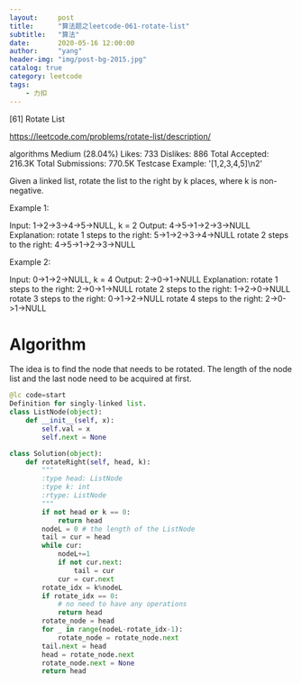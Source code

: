 ```yaml
---
layout:     post
title:      "算法题之leetcode-061-rotate-list"
subtitle:   "算法"
date:       2020-05-16 12:00:00
author:     "yang"
header-img: "img/post-bg-2015.jpg"
catalog: true
category: leetcode
tags:
    - 力扣
---
```



[61] Rotate List

https://leetcode.com/problems/rotate-list/description/

algorithms
Medium (28.04%)
Likes:    733
Dislikes: 886
Total Accepted:    216.3K
Total Submissions: 770.5K
Testcase Example:  '[1,2,3,4,5]\n2'

Given a linked list, rotate the list to the right by k places, where k is
non-negative.

Example 1:


Input: 1->2->3->4->5->NULL, k = 2
Output: 4->5->1->2->3->NULL
Explanation:
rotate 1 steps to the right: 5->1->2->3->4->NULL
rotate 2 steps to the right: 4->5->1->2->3->NULL


Example 2:


Input: 0->1->2->NULL, k = 4
Output: 2->0->1->NULL
Explanation:
rotate 1 steps to the right: 2->0->1->NULL
rotate 2 steps to the right: 1->2->0->NULL
rotate 3 steps to the right: 0->1->2->NULL
rotate 4 steps to the right: 2->0->1->NULL


# Algorithm
The idea is to find the node that needs to be rotated. The length of the node list and the last node need to be 
acquired at first.

```python
@lc code=start
Definition for singly-linked list.
class ListNode(object):
    def __init__(self, x):
        self.val = x
        self.next = None

class Solution(object):
    def rotateRight(self, head, k):
        """
        :type head: ListNode
        :type k: int
        :rtype: ListNode
        """
        if not head or k == 0:
            return head
        nodeL = 0 # the length of the ListNode
        tail = cur = head
        while cur:
            nodeL+=1
            if not cur.next:
                tail = cur 
            cur = cur.next
        rotate_idx = k%nodeL
        if rotate_idx == 0:
            # no need to have any operations
            return head
        rotate_node = head
        for _ in range(nodeL-rotate_idx-1):
            rotate_node = rotate_node.next
        tail.next = head
        head = rotate_node.next
        rotate_node.next = None
        return head
```